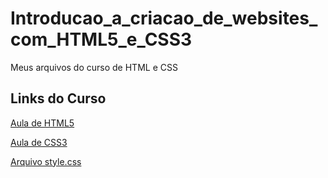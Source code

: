 # Introducao_a_criacao_de_websites_com_HTML5_e_CSS3
Meus arquivos do curso de HTML e CSS

## Links do Curso

[Aula de HTML5](https://github.com/SrAgra/Introducao_a_criacao_de_websites_com_HTML5_e_CSS3/blob/master/Introducao_a_criacao_de_websites_com_HTML5_e_CSS3/HTML5/Index_HTML5.html)

[Aula de CSS3](https://github.com/SrAgra/Introducao_a_criacao_de_websites_com_HTML5_e_CSS3/blob/master/Introducao_a_criacao_de_websites_com_HTML5_e_CSS3/CSS3/Index_CSS3.html)

[Arquivo style.css](https://github.com/SrAgra/Introducao_a_criacao_de_websites_com_HTML5_e_CSS3/blob/master/Introducao_a_criacao_de_websites_com_HTML5_e_CSS3/CSS3/style.css)
